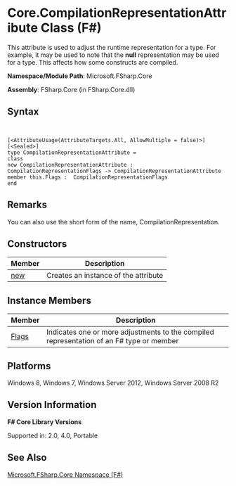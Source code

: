 # Core.CompilationRepresentationAttribute Class (F#)

This attribute is used to adjust the runtime representation for a type. For example, it may be used to note that the **null** representation may be used for a type. This affects how some constructs are compiled.

**Namespace/Module Path**: Microsoft.FSharp.Core

**Assembly**: FSharp.Core (in FSharp.Core.dll)


## Syntax


```


[<AttributeUsage(AttributeTargets.All, AllowMultiple = false)>]
[<Sealed>]
type CompilationRepresentationAttribute =
class
new CompilationRepresentationAttribute : CompilationRepresentationFlags -> CompilationRepresentationAttribute
member this.Flags :  CompilationRepresentationFlags
end

```



## Remarks
You can also use the short form of the name, CompilationRepresentation.


## Constructors


|Member|Description|
|------|-----------|
|[new](http://msdn.microsoft.com/en-us/library/d7a5352e-f198-40c3-a999-4d4782fa2ee8)|Creates an instance of the attribute|

## Instance Members


|Member|Description|
|------|-----------|
|[Flags](http://msdn.microsoft.com/en-us/library/9ac4bd35-a1d8-4053-b9c6-6a4b16c30729)|Indicates one or more adjustments to the compiled representation of an F# type or member|

## Platforms
Windows 8, Windows 7, Windows Server 2012, Windows Server 2008 R2


## Version Information
**F# Core Library Versions**

Supported in: 2.0, 4.0, Portable




## See Also
[Microsoft.FSharp.Core Namespace &#40;F&#35;&#41;](Microsoft.FSharp.Core+Namespace+%28FSharp%29.md)

